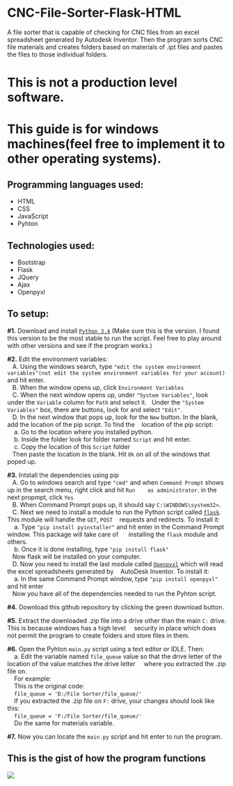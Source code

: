 # CNC-File-Sorter-Flask-HTML
A file sorter that is capable of checking for CNC files from an excel spreadsheet generated by Autodesk Inventor. Then the program sorts CNC file materials and creates folders based on materials of .ipt files and pastes the files to those individual folders.

# This is not a production level software. 
# This guide is for windows machines(feel free to implement it to other operating systems).

<h2> Programming languages used: </h2>
<ul>
  <li>HTML</li>
  <li>CSS</li>
  <li>JavaScript</li>
  <li>Pyhton</li>
</ul>

<h2>Technologies used:</h2>
<ul>
  <li>Bootstrap</li>
  <li>Flask</li>
  <li>JQuery</li>
  <li>Ajax</li>
  <li>Openpyxl</li>
</ul>

<h2>To setup:</h2>

<p><strong>#1.</strong> Download and install <code><a href="https://www.python.org/downloads/release/python-340/" target="about_blank">Python 3.4</a></code> (Make sure this is the version. I found this version to be the most stable to run the script. Feel free to play around with other versions and see if the program works.)</p>

<p><strong>#2.</strong> Edit the environment variables: <br>
&nbsp;&nbsp;&nbsp;A. Using the windows search, type <code>"edit the system environment variables"(not edit the system environment variables for your account)</code> and hit enter.<br>
&nbsp;&nbsp;&nbsp;B. When the window opens up, click <code>Environment Variables</code><br>
&nbsp;&nbsp;&nbsp;C. When the next window opens up, under <code>"System Variables"</code>, look under the <code>Variable</code> column for <code>Path</code> and select it. &nbsp;&nbsp;Under the <code>"System Variables"</code> box, there are buttons, look for and select <code>"Edit"</code>.</br>
&nbsp;&nbsp;&nbsp;D. In the next window that pops up, look for the <code>New</code> button. In the blank, add the location of the pip script. To find the &nbsp;&nbsp;&nbsp;location of the pip script:<br> &nbsp;&nbsp;&nbsp;&nbsp;a. Go to the location where you installed python. <br>&nbsp;&nbsp;&nbsp;&nbsp;b. Inside the folder look for folder named <code>Script</code> and hit enter. <br>&nbsp;&nbsp;&nbsp;&nbsp;c. Copy the location of this <code>Script</code> folder<br>&nbsp;&nbsp;&nbsp;Then paste the location in the blank. Hit <code>Ok</code> on all of the windows that poped up.</p>

<p><strong>#3.</strong> Intstall the dependencies using pip<br>
&nbsp;&nbsp;&nbsp;A. Go to windows search and type <code>"cmd"</code> and when <code>Command Prompt</code> shows up in the search menu, right click and hit <code>Run &nbsp;&nbsp;&nbsp;as administrator</code>. in the next propmpt, click <code>Yes</code><br>
&nbsp;&nbsp;&nbsp;B. When Command Prompt pops up, it should say <code>C:\WINDOWS\system32></code>.<br>
&nbsp;&nbsp;&nbsp;C. Next we need to install a module to run the Python script called <code><a href="http://flask.pocoo.org/" target="about_blank">flask</a></code>. This module will handle the <code>GET</code>, <code>POST</code> &nbsp;&nbsp;&nbsp;requests and redirects. To install it:<br>&nbsp;&nbsp;&nbsp;&nbsp;a. Type <code>"pip install pyinstaller"</code> and hit enter in the Command Prompt window. This package will take care of &nbsp;&nbsp;&nbsp;&nbsp;&nbsp;installing the <code>flask</code> module and others.<br>
&nbsp;&nbsp;&nbsp;&nbsp;b. Once it is done installing, type <code>"pip install flask"</code><br>&nbsp;&nbsp;&nbsp;Now flask will be installed on your computer.<br>
&nbsp;&nbsp;&nbsp;D. Now you need to install the last module called <code><a href="https://openpyxl.readthedocs.io/en/default/" target="about_blank">Openpyxl</a></code> which will read the excel spreadsheets generated by &nbsp;&nbsp;&nbsp;AutoDesk Inventor. To install it:<br>
&nbsp;&nbsp;&nbsp;&nbsp;a. In the same Command Prompt window, type <code>"pip install openpyxl"</code> and hit enter<br>
&nbsp;&nbsp;&nbsp;Now you have all of the dependencies needed to run the Pyhton script.</p>

<p><strong>#4.</strong> Download this github repository by clicking the green download button.</p>

<p><strong>#5.</strong> Extract the downloaded .zip file into a drive other than the main <code>C:</code> drive. This is because windows has a high level &nbsp;&nbsp;&nbsp;&nbsp;security in place which does not permit the program to create folders and store files in them.</p>

<p><strong>#6.</strong> Open the Pyhton <code>main.py</code> script using a text editor or IDLE. Then:<br>
&nbsp;&nbsp;&nbsp;&nbsp;a. Edit the variable named <code>file_queue</code> value so that the drive letter of the location of the value matches the drive letter &nbsp;&nbsp;&nbsp;&nbsp;where you extracted the .zip file on. <br>&nbsp;&nbsp;&nbsp;&nbsp;For example:<br>
&nbsp;&nbsp;&nbsp;&nbsp;This is the original code:<br>
&nbsp;&nbsp;&nbsp;&nbsp;<code>file_queue = 'D:/File Sorter/file_queue/'</code><br>
&nbsp;&nbsp;&nbsp;&nbsp;If you extracted the .zip file on <code>F:</code> drive, your changes should look like this:<br>
&nbsp;&nbsp;&nbsp;&nbsp;<code>file_queue = 'F:/File Sorter/file_queue/'</code><br>
&nbsp;&nbsp;&nbsp;&nbsp;Do the same for materials variable.</p>

<p><strong>#7.</strong> Now you can locate the <code>main.py</code> script and hit enter to run the program.</p> 

<h2>This is the gist of how the program functions</h2>
<img src="https://user-images.githubusercontent.com/19698804/29047011-e2327f7e-7b97-11e7-876b-b86ddaf7f185.jpg"/>
